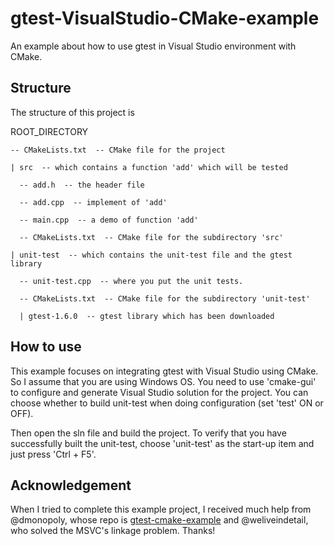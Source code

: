 # gtest-VisualStudio-CMake-example
An example about how to use gtest in Visual Studio environment with CMake.

## Structure
The structure of this project is

ROOT_DIRECTORY

    -- CMakeLists.txt  -- CMake file for the project

    | src  -- which contains a function 'add' which will be tested

      -- add.h  -- the header file

      -- add.cpp  -- implement of 'add'

      -- main.cpp  -- a demo of function 'add'

      -- CMakeLists.txt  -- CMake file for the subdirectory 'src'

    | unit-test  -- which contains the unit-test file and the gtest library

      -- unit-test.cpp  -- where you put the unit tests.

      -- CMakeLists.txt  -- CMake file for the subdirectory 'unit-test'

      | gtest-1.6.0  -- gtest library which has been downloaded

## How to use
This example focuses on integrating gtest with Visual Studio using CMake. So I assume that you are using Windows OS. You need to use 'cmake-gui' to configure and generate Visual Studio solution for the project. You can choose whether to build unit-test when doing configuration (set 'test' ON or OFF).

Then open the sln file and build the project. To verify that you have successfully built the unit-test, choose 'unit-test' as the start-up item and just press 'Ctrl + F5'.

## Acknowledgement
When I tried to complete this example project, I received much help from @dmonopoly, whose repo is [gtest-cmake-example](https://github.com/dmonopoly/gtest-cmake-example/pull/6)
and @weliveindetail, who solved the MSVC's linkage problem. Thanks!
